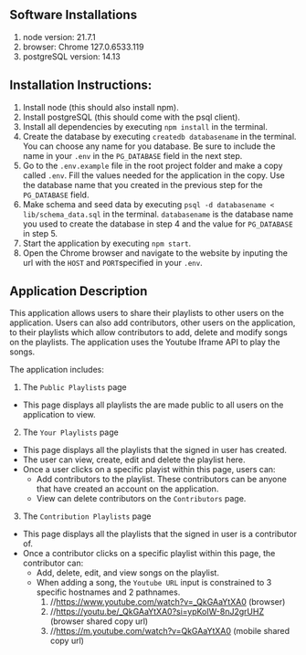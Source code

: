 ## Software Installations

1. node version: 21.7.1
2. browser: Chrome 127.0.6533.119
3. postgreSQL version: 14.13

## Installation Instructions:

1. Install node (this should also install npm).
2. Install postgreSQL (this should come with the psql client).
3. Install all dependencies by executing `npm install` in the terminal.
4. Create the database by executing `createdb databasename` in the terminal.
   You can choose any name for you database. Be sure to include the name in your `.env` in the `PG_DATABASE` field in the next step.
5. Go to the `.env.example` file in the root project folder and make a copy called `.env`.
   Fill the values needed for the application in the copy. Use the database name that you created in the previous step for the `PG_DATABASE` field.
6. Make schema and seed data by executing `psql -d databasename < lib/schema_data.sql` in the terminal. `databasename` is the database name you used to create the database in step 4 and the value for `PG_DATABASE` in step 5.
7. Start the application by executing `npm start`.
8. Open the Chrome browser and navigate to the website by inputing the url with the `HOST` and `PORT`specified in your `.env`.

## Application Description

This application allows users to share their playlists to other users on the application.
Users can also add contributors, other users on the application, to their playlists which
allow contributors to add, delete and modify songs on the playlists. The application uses
the Youtube Iframe API to play the songs.

The application includes:

1. The `Public Playlists` page

- This page displays all playlists the are made public to all users on the application to view.

2. The `Your Playlists` page

- This page displays all the playlists that the signed in user has created.
- The user can view, create, edit and delete the playlist here.
- Once a user clicks on a specific playist within this page, users can:
  - Add contributors to the playlist. These contributors can be anyone that have created an account on the application.
  - View can delete contributors on the `Contributors` page.

3. The `Contribution Playlists` page

- This page displays all the playlists that the signed in user is a contributor of.
- Once a contributor clicks on a specific playlist within this page, the contributor can:
  - Add, delete, edit, and view songs on the playlist.
  - When adding a song, the `Youtube URL` input is constrained to 3 specific hostnames and 2 pathnames.
    1. //https://www.youtube.com/watch?v=_QkGAaYtXA0 (browser)
    2. //https://youtu.be/_QkGAaYtXA0?si=ypKoIW-8nJ2grUHZ (browser shared copy url)
    3. //https://m.youtube.com/watch?v=QkGAaYtXA0 (mobile shared copy url)
